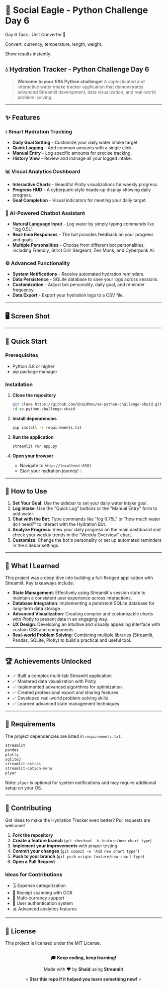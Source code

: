 # 🦅 Social Eagle - Python Challenge Day 6

Day 6 Task : 
Unit Converter 🔄

Convert: currency, temperature, length, weight.

Show results instantly.

## 💧 Hydration Tracker - Python Challenge Day 6

> **Welcome to your fifth Python challenge\!** A sophisticated and interactive water intake tracker application that demonstrates advanced Streamlit development, data visualization, and real-world problem-solving.

-----

## ✨ Features

### 💧 **Smart Hydration Tracking**

  - **Daily Goal Setting** - Customize your daily water intake target.
  - **Quick Logging** - Add common amounts with a single click.
  - **Manual Entry** - Log specific amounts for precise tracking.
  - **History View** - Review and manage all your logged intake.

### 📊 **Visual Analytics Dashboard**

  - **Interactive Charts** - Beautiful Plotly visualizations for weekly progress.
  - **Progress HUD** - A cyberpunk-style heads-up display showing daily progress.
  - **Goal Completion** - Visual indicators for meeting your daily target.

### 🤖 **AI-Powered Chatbot Assistant**

  - **Natural Language Input** - Log water by simply typing commands like "log 0.5L".
  - **Real-time Responses** - The bot provides feedback on your progress and goals.
  - **Multiple Personalities** - Choose from different bot personalities, including Friendly, Strict Drill Sergeant, Zen Monk, and Cyberpunk AI.

### ⚙️ **Advanced Functionality**

  - **System Notifications** - Receive automated hydration reminders.
  - **Data Persistence** - SQLite database to save your logs across sessions.
  - **Customization** - Adjust bot personality, daily goal, and reminder frequency.
  - **Data Export** - Export your hydration logs to a CSV file.

-----

## 🖥️ Screen Shot

-----

## 🚀 Quick Start

### Prerequisites

  - Python 3.8 or higher
  - pip package manager

### Installation

1.  **Clone the repository**

    ```bash
    git clone https://github.com/Shaidhms/se-python-challenge-shaid.git
    cd se-python-challenge-shaid
    ```

2.  **Install dependencies**

    ```bash
    pip install -r requirements.txt
    ```

3.  **Run the application**

    ```bash
    streamlit run app.py
    ```

4.  **Open your browser**

      - Navigate to `http://localhost:8501`
      - Start your hydration journey\! 💧

-----

## 🎯 How to Use

1.  **Set Your Goal**: Use the sidebar to set your daily water intake goal.
2.  **Log Intake**: Use the "Quick Log" buttons or the "Manual Entry" form to add water.
3.  **Chat with the Bot**: Type commands like "log 0.75L" or "how much water do I need?" to interact with the Hydration Bot.
4.  **Analyze Progress**: View your daily progress on the main dashboard and check your weekly trends in the "Weekly Overview" chart.
5.  **Customize**: Change the bot's personality or set up automated reminders in the sidebar settings.

-----

## 🧠 What I Learned

This project was a deep dive into building a full-fledged application with Streamlit. Key takeaways include:

  - **State Management**: Effectively using Streamlit's session state to maintain a consistent user experience across interactions.
  - **Database Integration**: Implementing a persistent SQLite database for long-term data storage.
  - **Advanced Visualization**: Creating complex and customizable charts with Plotly to present data in an engaging way.
  - **UX Design**: Developing an intuitive and visually appealing interface with custom CSS and components.
  - **Real-world Problem Solving**: Combining multiple libraries (Streamlit, Pandas, SQLite, Plotly) to build a practical and useful tool.

-----
## 🏆 Achievements Unlocked

  - ✅ Built a complex multi-tab Streamlit application
  - ✅ Mastered data visualization with Plotly
  - ✅ Implemented advanced algorithms for optimization
  - ✅ Created professional export and sharing features
  - ✅ Developed real-world problem-solving skills
  - ✅ Learned advanced state management techniques
-----

## 📝 Requirements

The project dependencies are listed in `requirements.txt`:

```txt
streamlit
pandas
plotly
sqlite3
streamlit-extras
streamlit-option-menu
plyer
```

Note: `plyer` is optional for system notifications and may require additional setup on your OS.

-----

## 🤝 Contributing

Got ideas to make the Hydration Tracker even better? Pull requests are welcome\!

1.  **Fork the repository**
2.  **Create a feature branch** (`git checkout -b feature/new-chart-type`)
3.  **Implement your improvements** with proper testing
4.  **Commit your changes** (`git commit -m 'Add new chart type'`)
5.  **Push to your branch** (`git push origin feature/new-chart-type`)
6.  **Open a Pull Request**

### Ideas for Contributions

  - 🗓️ Expense categorization
  - 📸 Receipt scanning with OCR
  - 💱 Multi-currency support
  - 🔐 User authentication system
  - 📊 Advanced analytics features

-----

## 📄 License

This project is licensed under the MIT License.

## 

<div align="center"\>

**🎓 Keep coding, keep learning\!**

Made with ❤️ by **Shaid** using **Streamlit**

⭐ **Star this repo if it helped you learn something new\!** ⭐

</div>

